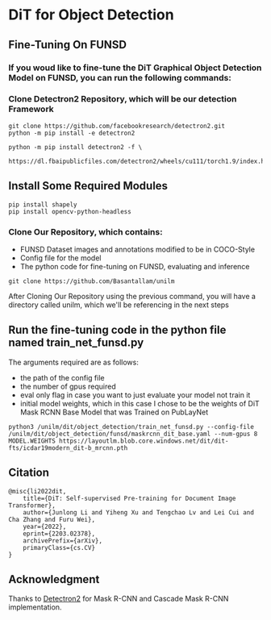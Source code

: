 # DiT for Object Detection

## Fine-Tuning On FUNSD

### If you woud like to fine-tune the DiT Graphical Object Detection Model on FUNSD, you can run the following commands:

### Clone Detectron2 Repository, which will be our detection Framework

```
git clone https://github.com/facebookresearch/detectron2.git
python -m pip install -e detectron2

python -m pip install detectron2 -f \
  https://dl.fbaipublicfiles.com/detectron2/wheels/cu111/torch1.9/index.html
```

## Install Some Required Modules

```
pip install shapely
pip install opencv-python-headless
```

### Clone Our Repository, which contains:

- FUNSD Dataset images and annotations modified to be in COCO-Style 
- Config file for the model
- The python code for fine-tuning on FUNSD, evaluating and inference

```
git clone https://github.com/Basantallam/unilm
```
 After Cloning Our Repository using the previous command, you will have a directory called unilm, which we'll be referencing in the next steps
 
## Run the fine-tuning code in the python file named train_net_funsd.py 
The arguments required are as follows:

- the path of the config file
- the number of gpus required 
- eval only flag in case you want to just evaluate your model not train it
- initial model weights, which in this case I chose to be the weights of DiT Mask RCNN Base Model that was Trained on PubLayNet

```
python3 /unilm/dit/object_detection/train_net_funsd.py --config-file /unilm/dit/object_detection/funsd/maskrcnn_dit_base.yaml --num-gpus 8 MODEL.WEIGHTS https://layoutlm.blob.core.windows.net/dit/dit-fts/icdar19modern_dit-b_mrcnn.pth
```

## Citation

```
@misc{li2022dit,
    title={DiT: Self-supervised Pre-training for Document Image Transformer},
    author={Junlong Li and Yiheng Xu and Tengchao Lv and Lei Cui and Cha Zhang and Furu Wei},
    year={2022},
    eprint={2203.02378},
    archivePrefix={arXiv},
    primaryClass={cs.CV}
}
```



## Acknowledgment
Thanks to [Detectron2](https://github.com/facebookresearch/detectron2) for Mask R-CNN and Cascade Mask R-CNN implementation.
